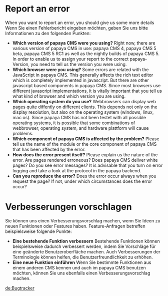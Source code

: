 Report an error
===============

When you want to report an error, you should give us some more details Wenn Sie einen Fehlerbericht eingeben möchten, geben Sie uns bitte Informationen zu den folgenden Punkten:

-   **Which version of papaya CMS were you using?**
    Right now, there are various version of papaya CMS in use: papaya CMS 4, papaya CMS 5 beta, papaya CMS 5 RC1 as well as the nightly builds of papaya CMS 5. In order to enable us to assign your report to the correct papaya-Version, you need to tell us the version you were using.
-   **Which browser were you using?**
    Some errors are related with the JavaScript in papaya CMS. This generally affects the rich text editor which is completely implemented in javascript. But there are other javascript based components in papaya CMS. Since most browsers use different javascript implementations, it is vitally important that you tell us what kind of browser and which version you are using.
-   **Which operating system do you use?**
    Webbrowsers can display web pages quite diffently on different clients. This depends not only on the display resolution, but also on the operating system (windows, linux, mac os). Since papaya CMS has not been testet with all possible operating systems, it is possible that some combinations of webbrowser, operating system, and hardware plattform will cause problems.
-   **Which component of papaya CMS is affected by the problem?**
    Please tell us the name of the module or the core component of papaya CMS that has been affected by the error.
-   **How does the error present itself?**
    Please explain us the nature of the error. Are pages rendered erroneous? Does papaya CMS deliver white pages? Do you see error messages? It is advisable that you turn on error logging and take a look at the protocol in the papaya backend.
-   **Can you reproduce the error?**
    Does the error occur always when you request the page? If not, under which circumstances does the error occur?

Verbesserungen vorschlagen
==========================

Sie können uns einen Verbesserungsvorschlag machen, wenn Sie Ideen zu neuen Funktionen oder Features haben. Feature-Anfragen betreffen beispielsweise folgende Punkte:

-   **Eine bestehende Funktion verbessern**
    Bestehende Funktionen können beispielsweise dadurch verbessert werden, indem Sie Vorschläge für eine geänderte Benutzeroberfläche machen. Auch Verbesserungen der Terminologie können helfen, die Benutzerfreundlichkeit zu erhöhen.
-   **Eine neue Funktion einführen**
    Wenn Sie bestimmte Funktionen aus einem anderen CMS kennen und auch im papaya CMS benutzen möchten, können Sie uns ebenfalls einen Verbesserungsvorschlag machen.

[de:Bugtracker](export_de/Bugtracker.md)